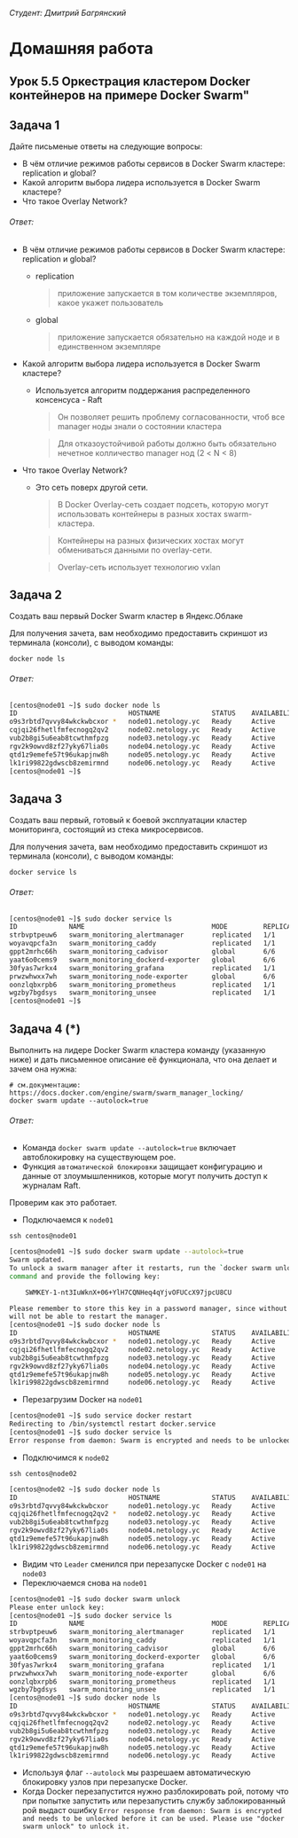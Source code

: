 *Студент: Дмитрий Багрянский*

# Домашняя работа

## Урок 5.5 Оркестрация кластером Docker контейнеров на примере Docker Swarm"

## Задача 1

Дайте письменые ответы на следующие вопросы:

- В чём отличие режимов работы сервисов в Docker Swarm кластере: replication и global?
- Какой алгоритм выбора лидера используется в Docker Swarm кластере?
- Что такое Overlay Network?


###### Ответ:

* В чём отличие режимов работы сервисов в Docker Swarm кластере: replication и global?
  * replication
    > приложение запускается в том количестве экземпляров, какое укажет пользователь

  * global
    > приложение запускается обязательно на каждой ноде и в единственном экземпляре

* Какой алгоритм выбора лидера используется в Docker Swarm кластере?
  * Используется алгоритм поддержания распределенного консенсуса - Raft
    > Он позволяет решить проблему согласованности, чтоб все manager ноды знали о состоянии кластера

    > Для отказоустойчивой работы должно быть обязательно нечетное колличество manager нод (2 < N < 8)

* Что такое Overlay Network?
  * Это сеть поверх другой сети.
    > В Docker Overlay-сеть создает подсеть, которую могут использовать контейнеры в разных хостах swarm-кластера.

    > Контейнеры на разных физических хостах могут обмениваться данными по overlay-сети.

    > Overlay-сеть использует технологию vxlan

## Задача 2

Создать ваш первый Docker Swarm кластер в Яндекс.Облаке

Для получения зачета, вам необходимо предоставить скриншот из терминала (консоли), с выводом команды:
```
docker node ls
```

###### Ответ:

```bash
[centos@node01 ~]$ sudo docker node ls
ID                            HOSTNAME             STATUS    AVAILABILITY   MANAGER STATUS   ENGINE VERSION
o9s3rbtd7qvvy84wkckwbcxor *   node01.netology.yc   Ready     Active         Leader           20.10.17
cqjqi26fhetlfmfecnogq2qv2     node02.netology.yc   Ready     Active         Reachable        20.10.17
vub2b8gi5u6eab8tcwthmfpzg     node03.netology.yc   Ready     Active         Reachable        20.10.17
rgv2k9owvd8zf27yky67lia0s     node04.netology.yc   Ready     Active                          20.10.17
qtd1z9emefe57t96ukapjnw8h     node05.netology.yc   Ready     Active                          20.10.17
lk1ri99822gdwscb8zemirmnd     node06.netology.yc   Ready     Active                          20.10.17
[centos@node01 ~]$
```

## Задача 3

Создать ваш первый, готовый к боевой эксплуатации кластер мониторинга, состоящий из стека микросервисов.

Для получения зачета, вам необходимо предоставить скриншот из терминала (консоли), с выводом команды:
```
docker service ls
```

###### Ответ:

```bash
[centos@node01 ~]$ sudo docker service ls
ID             NAME                                MODE         REPLICAS   IMAGE                                          PORTS
strbvptpeuw6   swarm_monitoring_alertmanager       replicated   1/1        stefanprodan/swarmprom-alertmanager:v0.14.0
woyavqpcfa3n   swarm_monitoring_caddy              replicated   1/1        stefanprodan/caddy:latest                      *:3000->3000/tcp, *:9090->9090/tcp, *:9093-9094->9093-9094/tcp
gppt2mrhc66h   swarm_monitoring_cadvisor           global       6/6        google/cadvisor:latest
yaat6o0cems9   swarm_monitoring_dockerd-exporter   global       6/6        stefanprodan/caddy:latest
30fyas7wrkx4   swarm_monitoring_grafana            replicated   1/1        stefanprodan/swarmprom-grafana:5.3.4
prwzwhwxx7wh   swarm_monitoring_node-exporter      global       6/6        stefanprodan/swarmprom-node-exporter:v0.16.0
oonzlqbxrpb6   swarm_monitoring_prometheus         replicated   1/1        stefanprodan/swarmprom-prometheus:v2.5.0
wgzby7bgdsys   swarm_monitoring_unsee              replicated   1/1        cloudflare/unsee:v0.8.0
[centos@node01 ~]$
```


## Задача 4 (*)

Выполнить на лидере Docker Swarm кластера команду (указанную ниже) и дать письменное описание её функционала, что она делает и зачем она нужна:
```
# см.документацию: https://docs.docker.com/engine/swarm/swarm_manager_locking/
docker swarm update --autolock=true
```

###### Ответ:

* Команда `docker swarm update --autolock=true` включает автоблокировку на существующем рое.
* Функция `автоматической блокировки` защищает конфигурацию и данные от злоумышленников, которые могут получить доступ к журналам Raft.

Проверим как это работает.

* Подключаемся к `node01`

`ssh centos@node01`

```bash
[centos@node01 ~]$ sudo docker swarm update --autolock=true
Swarm updated.
To unlock a swarm manager after it restarts, run the `docker swarm unlock`
command and provide the following key:

    SWMKEY-1-nt3IuWknX+06+YlH7CQNHeq4qYjvOFUCcX97jpcU8CU

Please remember to store this key in a password manager, since without it you
will not be able to restart the manager.
[centos@node01 ~]$ sudo docker node ls
ID                            HOSTNAME             STATUS    AVAILABILITY   MANAGER STATUS   ENGINE VERSION
o9s3rbtd7qvvy84wkckwbcxor *   node01.netology.yc   Ready     Active         Leader           20.10.17
cqjqi26fhetlfmfecnogq2qv2     node02.netology.yc   Ready     Active         Reachable        20.10.17
vub2b8gi5u6eab8tcwthmfpzg     node03.netology.yc   Ready     Active         Reachable        20.10.17
rgv2k9owvd8zf27yky67lia0s     node04.netology.yc   Ready     Active                          20.10.17
qtd1z9emefe57t96ukapjnw8h     node05.netology.yc   Ready     Active                          20.10.17
lk1ri99822gdwscb8zemirmnd     node06.netology.yc   Ready     Active                          20.10.17
```
* Перезагрузим Docker на `node01`

```bash
[centos@node01 ~]$ sudo service docker restart
Redirecting to /bin/systemctl restart docker.service
[centos@node01 ~]$ sudo docker service ls
Error response from daemon: Swarm is encrypted and needs to be unlocked before it can be used. Please use "docker swarm unlock" to unlock it.
```

* Подключимся к `node02`

`ssh centos@node02`

```bash
[centos@node02 ~]$ sudo docker node ls
ID                            HOSTNAME             STATUS    AVAILABILITY   MANAGER STATUS   ENGINE VERSION
o9s3rbtd7qvvy84wkckwbcxor     node01.netology.yc   Ready     Active         Unreachable      20.10.17
cqjqi26fhetlfmfecnogq2qv2 *   node02.netology.yc   Ready     Active         Reachable        20.10.17
vub2b8gi5u6eab8tcwthmfpzg     node03.netology.yc   Ready     Active         Leader           20.10.17
rgv2k9owvd8zf27yky67lia0s     node04.netology.yc   Ready     Active                          20.10.17
qtd1z9emefe57t96ukapjnw8h     node05.netology.yc   Ready     Active                          20.10.17
lk1ri99822gdwscb8zemirmnd     node06.netology.yc   Ready     Active                          20.10.17
```

* Видим что `Leader` сменился при перезапуске Docker с `node01` на `node03`
* Переключаемся снова на `node01`

```bash
[centos@node01 ~]$ sudo docker swarm unlock
Please enter unlock key:
[centos@node01 ~]$ sudo docker service ls
ID             NAME                                MODE         REPLICAS   IMAGE                                          PORTS
strbvptpeuw6   swarm_monitoring_alertmanager       replicated   1/1        stefanprodan/swarmprom-alertmanager:v0.14.0
woyavqpcfa3n   swarm_monitoring_caddy              replicated   1/1        stefanprodan/caddy:latest                      *:3000->3000/tcp, *:9090->9090/tcp, *:9093-9094->9093-9094/tcp
gppt2mrhc66h   swarm_monitoring_cadvisor           global       6/6        google/cadvisor:latest
yaat6o0cems9   swarm_monitoring_dockerd-exporter   global       6/6        stefanprodan/caddy:latest
30fyas7wrkx4   swarm_monitoring_grafana            replicated   1/1        stefanprodan/swarmprom-grafana:5.3.4
prwzwhwxx7wh   swarm_monitoring_node-exporter      global       6/6        stefanprodan/swarmprom-node-exporter:v0.16.0
oonzlqbxrpb6   swarm_monitoring_prometheus         replicated   1/1        stefanprodan/swarmprom-prometheus:v2.5.0
wgzby7bgdsys   swarm_monitoring_unsee              replicated   1/1        cloudflare/unsee:v0.8.0
[centos@node01 ~]$ sudo docker node ls
ID                            HOSTNAME             STATUS    AVAILABILITY   MANAGER STATUS   ENGINE VERSION
o9s3rbtd7qvvy84wkckwbcxor *   node01.netology.yc   Ready     Active         Reachable        20.10.17
cqjqi26fhetlfmfecnogq2qv2     node02.netology.yc   Ready     Active         Reachable        20.10.17
vub2b8gi5u6eab8tcwthmfpzg     node03.netology.yc   Ready     Active         Leader           20.10.17
rgv2k9owvd8zf27yky67lia0s     node04.netology.yc   Ready     Active                          20.10.17
qtd1z9emefe57t96ukapjnw8h     node05.netology.yc   Ready     Active                          20.10.17
lk1ri99822gdwscb8zemirmnd     node06.netology.yc   Ready     Active                          20.10.17
```

* Используя флаг `--autolock` мы разрешаем автоматическую блокировку узлов при перезапуске Docker.
* Когда Docker перезапустится нужно разблокировать рой, потому что при попытке запустить или перезапустить службу заблокированный рой выдаст ошибку `Error response from daemon: Swarm is encrypted and needs to be unlocked before it can be used. Please use "docker swarm unlock" to unlock it.`
